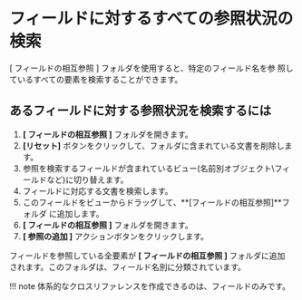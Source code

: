 # フィールドに対するすべての参照状況の検索

[ フィールドの相互参照 ] フォルダを使用すると、特定のフィールド名を参 照しているすべての要素を検索することができます。

## あるフィールドに対する参照状況を検索するには
1. **[ フィールドの相互参照 ]** フォルダを開きます。
2. **[リセット]** ボタンをクリックして、フォルダに含まれている文書を削除します。
3. 参照を検索するフィールドが含まれているビュー(名前別オブジェクト\フィールドなど)に切り替えます。
4. フィールドに対応する文書を検索します。
5. このフィールドをビューからドラッグして、**[フィールドの相互参照]**フォルダ に追加します。
6. **[ フィールドの相互参照 ]** フォルダを開きます。
7. **[ 参照の追加 ]** アクションボタンをクリックします。

フィールドを参照している全要素が **[ フィールドの相互参照 ]** フォルダに追加 されます。このフォルダは、フィールド名別に分類されています。

!!! note
    体系的なクロスリファレンスを作成できるのは、フィールドのみです。